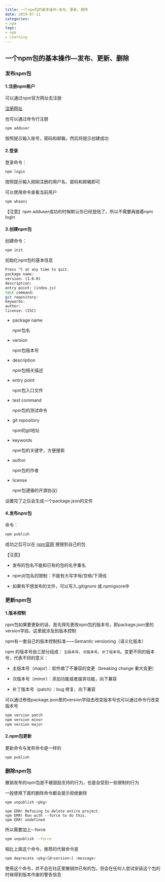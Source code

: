 ```yaml
---
title: 一个npm包的基本操作—发布、更新、删除
date: 2019-07-11
categories:
- npm
tags:
- npm
- Learning
---
```




## 一个npm包的基本操作—发布、更新、删除



### 发布npm包

#### 1.注册npm账户

可以通过npm官方网址去注册

[注册网址](https://www.npmjs.com/signup)

也可以通过命令行注册

```bash
npm adduser
```

按照提示输入账号，密码和邮箱，然后将提示创建成功



#### 2.登录

登录命令：

```bash
npm login 
```

按照提示输入刚刚注册的用户名、密码和邮箱即可

可以使用命令查看当前用户

```bash
npm whoani
```

【注意】npm adduser成功的时候默认你已经登陆了，所以不需要再接着npm login



#### 3.创建npm包

创建命令：

```bash
npm init
```

初始化npm包的基本信息

```bash
Press ^C at any time to quit.
package name:  
version: (1.0.0) 
description: 
entry point: (index.js) 
test command:
git repository:
keywords:
author:
license: (ISC)
```

- package name

  npm包名

- version

  npm包版本号

- description

  npm包相关描述

- entry point

  npm包入口文件

- test command

  npm包的测试命令

- git repository

  npm的git地址

- keywords

  npm包的关键字，方便搜索

- author

  npm包的作者

- license

  npm包遵循的开源协议)

设置完了之后会生成一个package.json的文件



#### 4.发布npm包

命令：

```bash
npm publish
```

成功之后可以在 [npm官网](https://www.npmjs.com/) 搜搜到自己的包

【注意】

- 发布的包名不能和已有的包的名字重名

- npm对包名的限制：不能有大写字母/空格/下滑线

- 如果有不想发布的文件，可以写入.gitignore 或.npmignore中

  

### 更新npm包

#### 1.版本控制

npm包如果要更新的话，首先得先更改npm包的版本号，即package.json里的version字段，这里就涉及到版本控制

npm有一套自己的版本控制标准——Semantic versioning（语义化版本）

npm 的版本号由三部分组成：
`主版本号`、`次版本号`、`补丁版本号`。变更不同的版本号，代表不同的意义：

- 主版本号（major）：软件做了不兼容的变更（breaking change 重大变更）

- 次版本号（minor）：添加功能或者废弃功能，向下兼容

- 补丁版本号（patch）：bug 修复，向下兼容

可以通过修改package.json里的version字段去改变版本号也可以通过命令行改变版本号

```bash
npm version patch
npm version minor
npm version major
```

#### 2.npm包更新

更新命令与发布命令是一样的

```bash
npm publish
```



### 删除npm包

撤销发布的npm包是不被鼓励支持的行为，也是会受到一些限制的行为

一般使用下面的删除命令都会提示拒绝删除

```bash
npm unpublish <pkg>
```

```
npm ERR! Refusing to delete entire project.
npm ERR! Run with --force to do this.
npm ERR! undefined
```

所以需要加上--force

```bash
npm unpublish --force
```

相比上面这个命令，推荐的代替命令是

```bash
npm deprecate <pkg>[@<version>] <message>
```

使用这个命令，并不会在社区里撤销你已有的包，但会在任何人尝试安装这个包的时候得到版本作废的警告信息